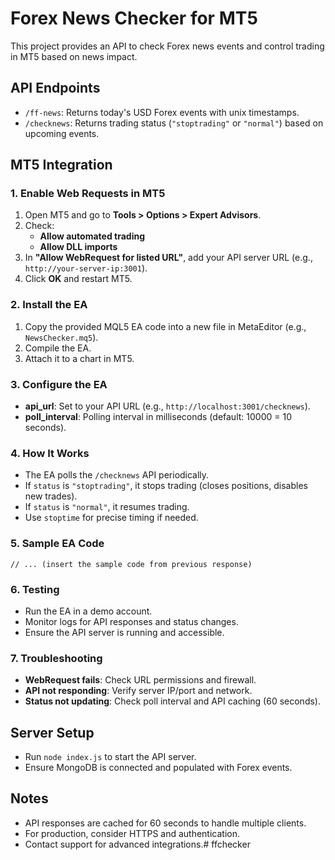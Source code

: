 # Forex News Checker for MT5

This project provides an API to check Forex news events and control trading in MT5 based on news impact.

## API Endpoints

- `/ff-news`: Returns today's USD Forex events with unix timestamps.
- `/checknews`: Returns trading status (`"stoptrading"` or `"normal"`) based on upcoming events.

## MT5 Integration

### 1. Enable Web Requests in MT5
1. Open MT5 and go to **Tools > Options > Expert Advisors**.
2. Check:
   - **Allow automated trading**
   - **Allow DLL imports**
3. In **"Allow WebRequest for listed URL"**, add your API server URL (e.g., `http://your-server-ip:3001`).
4. Click **OK** and restart MT5.

### 2. Install the EA
1. Copy the provided MQL5 EA code into a new file in MetaEditor (e.g., `NewsChecker.mq5`).
2. Compile the EA.
3. Attach it to a chart in MT5.

### 3. Configure the EA
- **api_url**: Set to your API URL (e.g., `http://localhost:3001/checknews`).
- **poll_interval**: Polling interval in milliseconds (default: 10000 = 10 seconds).

### 4. How It Works
- The EA polls the `/checknews` API periodically.
- If `status` is `"stoptrading"`, it stops trading (closes positions, disables new trades).
- If `status` is `"normal"`, it resumes trading.
- Use `stoptime` for precise timing if needed.

### 5. Sample EA Code
```mql5
// ... (insert the sample code from previous response)
```

### 6. Testing
- Run the EA in a demo account.
- Monitor logs for API responses and status changes.
- Ensure the API server is running and accessible.

### 7. Troubleshooting
- **WebRequest fails**: Check URL permissions and firewall.
- **API not responding**: Verify server IP/port and network.
- **Status not updating**: Check poll interval and API caching (60 seconds).

## Server Setup
- Run `node index.js` to start the API server.
- Ensure MongoDB is connected and populated with Forex events.

## Notes
- API responses are cached for 60 seconds to handle multiple clients.
- For production, consider HTTPS and authentication.
- Contact support for advanced integrations.# ffchecker
